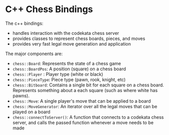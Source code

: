 # C++ Chess Bindings
The c++ bindings:
- handles interaction with the codekata chess server
- provides classes to represent chess boards, pieces, and moves
- provides very fast legal move generation and application

The major components are:
- `chess::Board`: Represents the state of a chess game
- `chess::BoardPos`: A position (square) on a chess board
- `chess::Player` : Player type (white or black)
- `chess::PieceType`: Piece type (pawn, rook, knight, etc)
- `chess::Bitboard`: Contains a single bit for each square on a chess board. Represents something about a each square (such as where white has pawns).
- `chess::Move`: A single player's move that can be applied to a board
- `chess::MoveGenerator`: An iterator over all the legal moves that can be played on a board
- `chess::connectToServer()`: A function that connects to a codekata chess server, and calls the passed function whenever a move needs to be made


